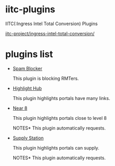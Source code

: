 # iitc-plugins

IITC(:Ingress Intel Total Conversion) Plugins

[iitc-project/ingress-intel-total-conversion/](https://github.com/iitc-project/ingress-intel-total-conversion)

# plugins list

- [Spam Blocker](https://raw.githubusercontent.com/lm9/iitc-plugins/master/src/spamblocker.js)

	This plugin is blocking RMTers.

- [Highlight Hub](https://raw.githubusercontent.com/lm9/iitc-plugins/master/src/highlightHubPortals.js)

	This plugin highlights portals have many links.

- [Near 8](https://raw.githubusercontent.com/lm9/iitc-plugins/master/src/Near8.js)

	This plugin highlights portals close to level 8

	NOTES* This plugin automatically requests.

- [Supply Station](https://raw.githubusercontent.com/lm9/iitc-plugins/master/src/supplyStation.js)

	This plugin highlights portals can supply.

	NOTES* This plugin automatically requests.